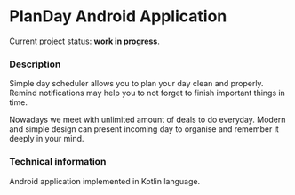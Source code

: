 # PlanDay Android Application

Current project status: **work in progress**.

### Description
Simple day scheduler allows you to plan your day clean and properly. Remind notifications may help you to not forget to finish important things in time.

Nowadays we meet with unlimited amount of deals to do everyday. Modern and simple design can present incoming day to organise and remember it deeply in your mind.

### Technical information
Android application implemented in Kotlin language.
